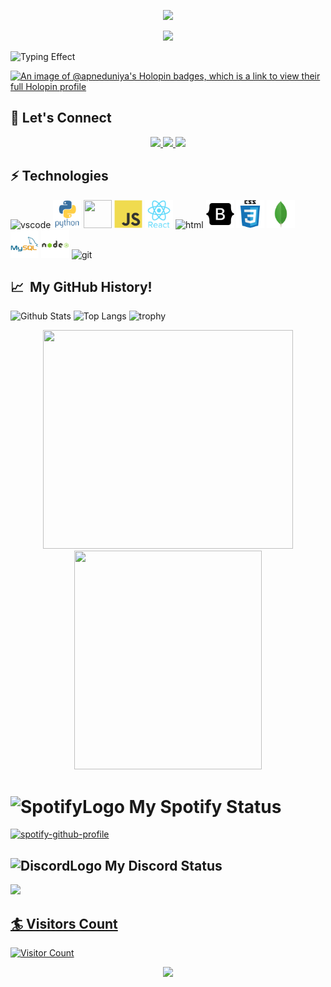 <p align="center">
  <img src="https://capsule-render.vercel.app/api?text=Hey!%20Thats%20me%20Adarsh%20😉&animation=fadeIn&type=waving&color=gradient&height=160&section=header"/>
</p>

<p align="center">
  <img src="https://i.pinimg.com/originals/3a/28/1d/3a281dd0cf5b4b85e112d555df6d5044.gif"/>
</p>



![Typing Effect](https://readme-typing-svg.demolab.com?font=Tilt+Neon&size=35&duration=1500&pause=1000&width=540&lines=Full+Stack+Developer;ReactJS+Develpoer;NextJS+Developer;Django+Developer;Python+Developer;Fastapi+Developer;Creative+Fellow;Self+Learner)

[![An image of @apneduniya's Holopin badges, which is a link to view their full Holopin profile](https://holopin.me/apneduniya)](https://holopin.io/@apneduniya)

## 🔗 Let's Connect

<p align="center">
  <a href="https://www.thatsmeadarsh.co" target="_blank">
    <img height="50" src="https://user-images.githubusercontent.com/46517096/166972883-f5f1d88c-0246-4374-88ac-ded0f2cf0699.png"/>
  </a>
  <a href="https://www.linkedin.com/in/apneduniya/" target="_blank">
    <img height="50" src="https://user-images.githubusercontent.com/46517096/166973395-19676cd8-f8ec-4abf-83ff-da8243505b82.png"/>
  </a>
  <a href="https://twitter.com/thatsmeadarsh" target="_blank">
    <img height="50" src="https://user-images.githubusercontent.com/46517096/166974271-91dfa250-d70b-4cb9-8707-f1bda1b708c3.png"/>
  </a>
</p>

## ⚡ Technologies

<p align="left">
<img src="https://cdn.jsdelivr.net/gh/devicons/devicon/icons/vscode/vscode-original.svg" alt="vscode" width="45" height="45"/>
<img src="https://raw.githubusercontent.com/devicons/devicon/master/icons/python/python-original-wordmark.svg" alt="python" width="45" height="45" />
<img src="https://cdn.jsdelivr.net/gh/devicons/devicon/icons/cplusplus/cplusplus-original.svg" width="45" height="45"/>
<img src="https://raw.githubusercontent.com/devicons/devicon/master/icons/javascript/javascript-original.svg" alt="javascript" width="45" height="45" />
<img src="https://raw.githubusercontent.com/devicons/devicon/master/icons/react/react-original-wordmark.svg" alt="react" width="45" height="45" />
<img src="https://cdn.jsdelivr.net/gh/devicons/devicon/icons/html5/html5-original.svg" alt="html" width="45" height="45"/>
<img src="https://raw.githubusercontent.com/devicons/devicon/master/icons/bootstrap/bootstrap-plain.svg" alt="bootstrap" width="45" height="45" />
<img src="https://raw.githubusercontent.com/devicons/devicon/master/icons/css3/css3-original-wordmark.svg" alt="css3" width="45" height="45" />
<img src="https://raw.githubusercontent.com/devicons/devicon/master/icons/mongodb/mongodb-original.svg" alt="mongodb" width="45" height="45" />
<img src="https://raw.githubusercontent.com/devicons/devicon/master/icons/mysql/mysql-original-wordmark.svg" alt="mysql" width="45" height="45" />
<img src="https://raw.githubusercontent.com/devicons/devicon/master/icons/nodejs/nodejs-original-wordmark.svg" alt="nodejs" width="45" height="45" />
<img src="https://cdn.jsdelivr.net/gh/devicons/devicon/icons/git/git-original.svg" alt="git" width="45" height="45"/>
</p>

## 📈 &nbsp;My GitHub History!

![Github Stats](https://github-readme-stats.vercel.app/api?username=apneduniya&count_private=true&show_icons=true&include_all_commits=true&theme=dark#gh-dark-mode-only)
![Top Langs](https://github-readme-stats.vercel.app/api/top-langs/?username=apneduniya&hide=TeX&layout=compact&theme=dark#gh-dark-mode-only)
![trophy](https://github-profile-trophy.vercel.app/?username=apneduniya&theme=onedark)
<p align='center'>
 <img src="https://stats.quine.sh/vaishnavi3969/web3?theme=dark" height=350px width=400px>
 <img src = "https://stats.quine.sh/vaishnavi3969/github?theme=dark" height=350px width=300px>
<p>

# <img src="https://cdn3.emoji.gg/emojis/SpotifyLogo.png" width="30px" height="30px" alt="SpotifyLogo">  My Spotify Status

 [![spotify-github-profile](https://spotify-github-profile.vercel.app/api/view?uid=31j6cbyqeqj7sif7u4mgiykpufbq&cover_image=true&theme=default&show_offline=true&background_color=121212&interchange=true&bar_color=53b14f&bar_color_cover=true)](https://spotify-github-profile.vercel.app/api/view?uid=31j6cbyqeqj7sif7u4mgiykpufbq&redirect=true)
 
## <img src="https://img.icons8.com/color/256/discord-logo.png" width="30px" height="30px" alt="DiscordLogo"> My Discord Status
 
 <a href="https://discord.com/users/1059415927789195306" target="_blank"><img src="https://discord.c99.nl/widget/theme-3/1059415927789195306.png"/>

## 🏄 Visitors Count

![Visitor Count](https://profile-counter.glitch.me/apneduniya/count.svg)

<p align="center">
  <img src="https://capsule-render.vercel.app/api?type=waving&color=gradient&height=160&section=footer"/>
</p>
